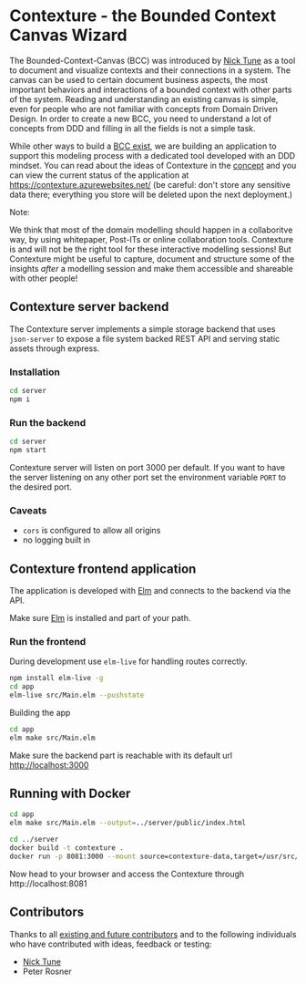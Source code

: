 # Contexture - the Bounded Context Canvas Wizard

The Bounded-Context-Canvas (BCC) was introduced by [Nick Tune](https://medium.com/nick-tune-tech-strategy-blog/bounded-context-canvas-v2-simplifications-and-additions-229ed35f825f) as a tool to document and visualize contexts and their connections in a system.
The canvas can be used to certain document business aspects, the most important behaviors and interactions of a bounded context with other parts of the system.
Reading and understanding an existing canvas is simple, even for people who are not familiar with concepts from Domain Driven Design.
In order to create a new BCC, you need to understand a lot of concepts from DDD and filling in all the fields is not a simple task.

While other ways to build a [BCC exist](https://github.com/ddd-crew/bounded-context-canvas), we are building an application to support this modeling process with a dedicated tool developed with an DDD mindset.
You can read about the ideas of Contexture in the [concept](./concept.md) and you can view the current status of the application at <https://contexture.azurewebsites.net/> (be careful: don't store any sensitive data there; everything you store will be deleted upon the next deployment.)

Note:

We think that most of the domain modelling should happen in a collaboritve way, by using whitepaper, Post-ITs or online collaboration tools.
Contexture is and will not be the right tool for these interactive modelling sessions!
But Contexture might be useful to capture, document and structure some of the insights *after* a modelling session and make them accessible and shareable with other people!

## Contexture server backend

The Contexture server implements a simple storage backend that uses `json-server` to expose a file system backed REST API and serving static assets through express.

### Installation

```bash
cd server
npm i
```

### Run the backend

```bash
cd server
npm start
```

Contexture server will listen on port 3000 per default. If you want to have the server listening on any other port set the environment variable `PORT` to the desired port.

### Caveats

- `cors` is configured to allow all origins
- no logging built in

## Contexture frontend application

The application is developed with [Elm](https://elm-lang.org/) and connects to the backend via the API.

Make sure [Elm](https://guide.elm-lang.org/install/elm.html) is installed and part of your path.

### Run the frontend

During development use `elm-live` for handling routes correctly.

```bash
npm install elm-live -g
cd app
elm-live src/Main.elm --pushstate
```

Building the app

```bash
cd app
elm make src/Main.elm
```

Make sure the backend part is reachable with its default url <http://localhost:3000>

## Running with Docker

```bash
cd app
elm make src/Main.elm --output=../server/public/index.html

cd ../server
docker build -t contexture .
docker run -p 8081:3000 --mount source=contexture-data,target=/usr/src/app/data contexture
```

Now head to your browser and access the Contexture through http://localhost:8081

## Contributors

Thanks to all [existing and future contributors](https://github.com/Softwarepark/Contexture/graphs/contributors) and to the following individuals who have contributed with ideas, feedback or testing:

- [Nick Tune](https://github.com/NTCoding)
- Peter Rosner
